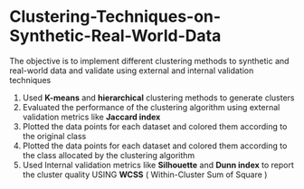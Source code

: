 # Clustering-Techniques-on-Synthetic-Real-World-Data
The objective is to implement different clustering methods to synthetic and real-world data and validate using external and internal validation techniques

1. Used **K-means** and **hierarchical** clustering methods to generate clusters
2. Evaluated the performance of the clustering algorithm using external validation
metrics like **Jaccard index**
3. Plotted the data points for each dataset and colored them according to the
original class
4. Plotted the data points for each dataset and colored them according to the
class allocated by the clustering algorithm
5. Used Internal validation metrics like **Silhouette** and **Dunn index** to report the cluster quality USING **WCSS** ( Within-Cluster Sum of Square )
